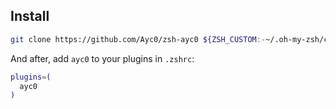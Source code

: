 ## Install

```bash
git clone https://github.com/Ayc0/zsh-ayc0 ${ZSH_CUSTOM:-~/.oh-my-zsh/custom}/plugins/ayc0
```

And after, add `ayc0` to your plugins in `.zshrc`:

```bash
plugins=(
  ayc0
)
```
